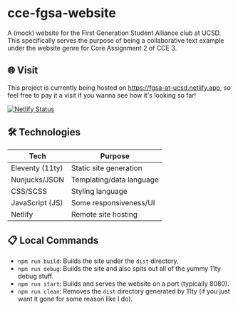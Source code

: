 # cce-fgsa-website
A (mock) website for the First Generation Student Alliance club at UCSD. This specifically serves the purpose of being a collaborative text example under the website genre for Core Assignment 2 of CCE 3.

## 🌐 Visit
This project is currently being hosted on https://fgsa-at-ucsd.netlify.app, so feel free to pay it a visit if you wanna see how it's looking so far!

[![Netlify Status](https://api.netlify.com/api/v1/badges/df62fd8d-1039-4669-b6cf-d3344d43da5d/deploy-status)](https://app.netlify.com/sites/fgsa-at-ucsd/deploys)

## 🛠️ Technologies

| Tech            | Purpose                  |
|-----------------|--------------------------|
| Eleventy (11ty) | Static site generation   | 
| Nunjucks/JSON   | Templating/data language |
| CSS/SCSS        | Styling language         |
| JavaScript (JS) | Some responsiveness/UI   |
| Netlify         | Remote site hosting      |


## 📋 Local Commands
- `npm run build`: Builds the site under the `dist` directory.
- `npm run debug`: Builds the site and also spits out all of the yummy 11ty debug stuff.
- `npm run start`: Builds and serves the website on a port (typically 8080).
- `npm run clean`: Removes the `dist` directory generated by 11ty (if you just want it gone for some reason like I do).
